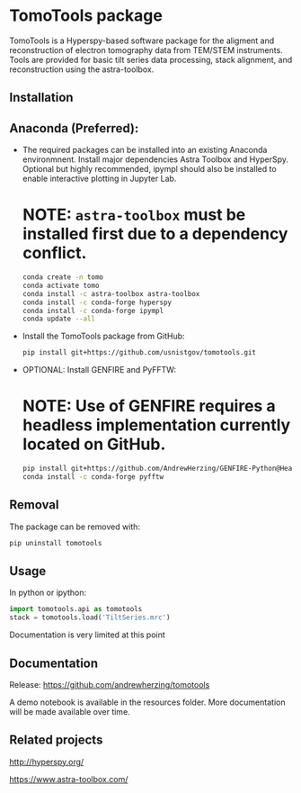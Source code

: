 TomoTools package
===========

TomoTools is a Hyperspy-based software package for the aligment and reconstruction
of electron tomography data from TEM/STEM instruments. Tools are provided for basic 
tilt series data processing, stack alignment, and reconstruction using the astra-toolbox.


Installation
------------

  Anaconda (Preferred):
  ---------------------
  * The required packages can be installed into an existing Anaconda environmnent.
    Install major dependencies Astra Toolbox and HyperSpy. Optional but highly recommended,
    ipympl should also be installed to enable interactive plotting in Jupyter Lab.
    
    # NOTE: `astra-toolbox` must be installed first due to a dependency conflict.
    ```bash
    conda create -n tomo
    conda activate tomo
    conda install -c astra-toolbox astra-toolbox 
    conda install -c conda-forge hyperspy 
    conda install -c conda-forge ipympl
    conda update --all
    ```

  * Install the TomoTools package from GitHub:
    ```bash
    pip install git+https://github.com/usnistgov/tomotools.git
    ```

  * OPTIONAL: Install GENFIRE and PyFFTW:
    # NOTE: Use of GENFIRE requires a headless implementation currently located on GitHub.
    ```bash
    pip install git+https://github.com/AndrewHerzing/GENFIRE-Python@Headless
    conda install -c conda-forge pyfftw
    ```

Removal
-------
The package can be removed with:

```bash
pip uninstall tomotools
```


Usage
-----
In python or ipython:

```python
import tomotools.api as tomotools
stack = tomotools.load('TiltSeries.mrc')
```

Documentation is very limited at this point


Documentation
-------------
Release: https://github.com/andrewherzing/tomotools

A demo notebook is available in the resources folder.  More documentation
will be made available over time.


Related projects
----------------
http://hyperspy.org/

https://www.astra-toolbox.com/
